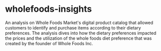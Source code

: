 # wholefoods-insights
An analysis on Whole Foods Market's digital product catalog that allowed customers to identify and purchase items according to their dietary preferences. The analysis dives into how the dietary preferences impacted the prices and the utilization of the whole foods diet preference that was created by the founder of Whole Foods Inc.
